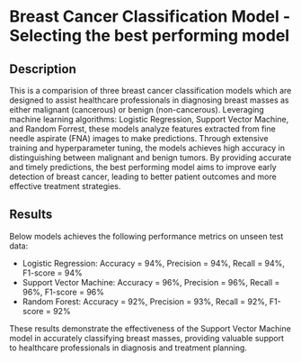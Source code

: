 # Breast Cancer Classification Model - Selecting the best performing model

## Description

This is a comparision of three breast cancer classification models which are designed to assist healthcare professionals in diagnosing breast masses as either malignant (cancerous) or benign (non-cancerous). Leveraging machine learning algorithms: Logistic Regression, Support Vector Machine, and Random Forrest, these models analyze features extracted from fine needle aspirate (FNA) images to make predictions. Through extensive training and hyperparameter tuning, the models achieves high accuracy in distinguishing between malignant and benign tumors. By providing accurate and timely predictions, the best performing model aims to improve early detection of breast cancer, leading to better patient outcomes and more effective treatment strategies.

## Results

Below models achieves the following performance metrics on unseen test data:

- Logistic Regression: Accuracy = 94%, Precision = 94%, Recall = 94%, F1-score = 94%
- Support Vector Machine: Accuracy = 96%, Precision = 96%, Recall = 96%, F1-score = 96%
- Random Forest: Accuracy = 92%, Precision = 93%, Recall = 92%, F1-score = 92%

These results demonstrate the effectiveness of the Support Vector Machine model in accurately classifying breast masses, providing valuable support to healthcare professionals in diagnosis and treatment planning.
